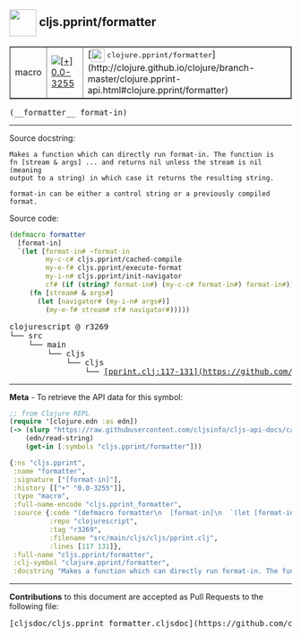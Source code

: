 ## <img width="48px" valign="middle" src="http://i.imgur.com/Hi20huC.png"> cljs.pprint/formatter

 <table border="1">
<tr>

<td>macro</td>
<td><a href="https://github.com/cljsinfo/cljs-api-docs/tree/0.0-3255"><img valign="middle" alt="[+] 0.0-3255" src="https://img.shields.io/badge/+-0.0--3255-lightgrey.svg"></a> </td>
<td>
[<img height="24px" valign="middle" src="http://i.imgur.com/1GjPKvB.png"> <samp>clojure.pprint/formatter</samp>](http://clojure.github.io/clojure/branch-master/clojure.pprint-api.html#clojure.pprint/formatter)
</td>
</tr>
</table>

 <samp>
(__formatter__ format-in)<br>
</samp>

---




Source docstring:

```
Makes a function which can directly run format-in. The function is
fn [stream & args] ... and returns nil unless the stream is nil (meaning
output to a string) in which case it returns the resulting string.

format-in can be either a control string or a previously compiled format.
```

Source code:

```clj
(defmacro formatter
  [format-in]
  `(let [format-in# ~format-in
         my-c-c# cljs.pprint/cached-compile
         my-e-f# cljs.pprint/execute-format
         my-i-n# cljs.pprint/init-navigator
         cf# (if (string? format-in#) (my-c-c# format-in#) format-in#)]
     (fn [stream# & args#]
       (let [navigator# (my-i-n# args#)]
         (my-e-f# stream# cf# navigator#)))))
```

 <pre>
clojurescript @ r3269
└── src
    └── main
        └── cljs
            └── cljs
                └── <ins>[pprint.clj:117-131](https://github.com/clojure/clojurescript/blob/r3269/src/main/cljs/cljs/pprint.clj#L117-L131)</ins>
</pre>


---

__Meta__ - To retrieve the API data for this symbol:

```clj
;; from Clojure REPL
(require '[clojure.edn :as edn])
(-> (slurp "https://raw.githubusercontent.com/cljsinfo/cljs-api-docs/catalog/cljs-api.edn")
    (edn/read-string)
    (get-in [:symbols "cljs.pprint/formatter"]))
```

```clj
{:ns "cljs.pprint",
 :name "formatter",
 :signature ["[format-in]"],
 :history [["+" "0.0-3255"]],
 :type "macro",
 :full-name-encode "cljs.pprint_formatter",
 :source {:code "(defmacro formatter\n  [format-in]\n  `(let [format-in# ~format-in\n         my-c-c# cljs.pprint/cached-compile\n         my-e-f# cljs.pprint/execute-format\n         my-i-n# cljs.pprint/init-navigator\n         cf# (if (string? format-in#) (my-c-c# format-in#) format-in#)]\n     (fn [stream# & args#]\n       (let [navigator# (my-i-n# args#)]\n         (my-e-f# stream# cf# navigator#)))))",
          :repo "clojurescript",
          :tag "r3269",
          :filename "src/main/cljs/cljs/pprint.clj",
          :lines [117 131]},
 :full-name "cljs.pprint/formatter",
 :clj-symbol "clojure.pprint/formatter",
 :docstring "Makes a function which can directly run format-in. The function is\nfn [stream & args] ... and returns nil unless the stream is nil (meaning\noutput to a string) in which case it returns the resulting string.\n\nformat-in can be either a control string or a previously compiled format."}

```

---

__Contributions__ to this document are accepted as Pull Requests to the following file:

 <pre>
[cljsdoc/cljs.pprint_formatter.cljsdoc](https://github.com/cljsinfo/cljs-api-docs/blob/master/cljsdoc/cljs.pprint_formatter.cljsdoc)
</pre>

